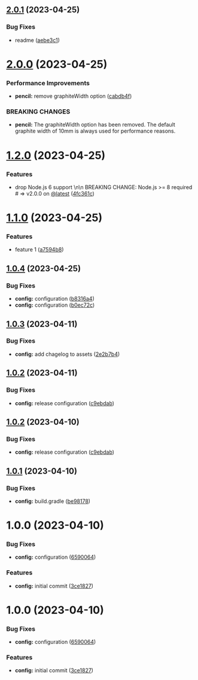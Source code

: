 ## [2.0.1](https://github.com/rxvcp/poc-semantic-release/compare/v2.0.0...v2.0.1) (2023-04-25)


### Bug Fixes

* readme ([aebe3c1](https://github.com/rxvcp/poc-semantic-release/commit/aebe3c1881b01e92fb44d3013d972bdd6a509c69))

# [2.0.0](https://github.com/rxvcp/poc-semantic-release/compare/v1.2.0...v2.0.0) (2023-04-25)


### Performance Improvements

* **pencil:** remove graphiteWidth option ([cabdb4f](https://github.com/rxvcp/poc-semantic-release/commit/cabdb4f7580f403301f5338554d3f382e5811a0c))


### BREAKING CHANGES

* **pencil:** The graphiteWidth option has been removed.
The default graphite width of 10mm is always used for performance reasons.

# [1.2.0](https://github.com/rxvcp/poc-semantic-release/compare/v1.1.0...v1.2.0) (2023-04-25)


### Features

* drop Node.js 6 support \n\n BREAKING CHANGE: Node.js >= 8 required # => v2.0.0 on [@latest](https://github.com/latest) ([4fc361c](https://github.com/rxvcp/poc-semantic-release/commit/4fc361cc8c5eba858bc2c96e1424f76434a63ef5))

# [1.1.0](https://github.com/rxvcp/poc-semantic-release/compare/v1.0.4...v1.1.0) (2023-04-25)


### Features

* feature 1 ([a7594b8](https://github.com/rxvcp/poc-semantic-release/commit/a7594b81d38c84f94fbc92f411488c0f63c6e77c))

## [1.0.4](https://github.com/rxvcp/poc-semantic-release/compare/v1.0.3...v1.0.4) (2023-04-25)


### Bug Fixes

* **config:** configuration ([b8316a4](https://github.com/rxvcp/poc-semantic-release/commit/b8316a4269a4f143d7ee5fb45f021efc72127d38))
* **config:** configuration ([b0ec72c](https://github.com/rxvcp/poc-semantic-release/commit/b0ec72c4e168d82b5b6cdbe8c3a83aba59082844))

## [1.0.3](https://github.com/rxvcp/poc-semantic-release/compare/v1.0.2...v1.0.3) (2023-04-11)


### Bug Fixes

* **config:** add chagelog to assets ([2e2b7b4](https://github.com/rxvcp/poc-semantic-release/commit/2e2b7b417f38ecc2feb290939ca5265610672bf7))

## [1.0.2](https://github.com/rxvcp/poc-semantic-release/compare/v1.0.1...v1.0.2) (2023-04-11)


### Bug Fixes

* **config:** release configuration ([c9ebdab](https://github.com/rxvcp/poc-semantic-release/commit/c9ebdabdfa03d1aaf6f03544081a7a4a849e6d88))

## [1.0.2](https://github.com/rxvcp/poc-semantic-release/compare/v1.0.1...v1.0.2) (2023-04-10)


### Bug Fixes

* **config:** release configuration ([c9ebdab](https://github.com/rxvcp/poc-semantic-release/commit/c9ebdabdfa03d1aaf6f03544081a7a4a849e6d88))

## [1.0.1](https://github.com/rxvcp/poc-semantic-release/compare/v1.0.0...v1.0.1) (2023-04-10)


### Bug Fixes

* **config:** build.gradle ([be98178](https://github.com/rxvcp/poc-semantic-release/commit/be981783a9cffcc4456c8dc0fef3ce20379c2e5a))

# 1.0.0 (2023-04-10)


### Bug Fixes

* **config:** configuration ([6590064](https://github.com/rxvcp/poc-semantic-release/commit/659006466d5f8f4a1cdb24cd78cf81cf8a898c13))


### Features

* **config:** initial commit ([3ce1827](https://github.com/rxvcp/poc-semantic-release/commit/3ce1827594312b292c4800af51c09abedfb7c26d))

# 1.0.0 (2023-04-10)


### Bug Fixes

* **config:** configuration ([6590064](https://github.com/rxvcp/poc-semantic-release/commit/659006466d5f8f4a1cdb24cd78cf81cf8a898c13))


### Features

* **config:** initial commit ([3ce1827](https://github.com/rxvcp/poc-semantic-release/commit/3ce1827594312b292c4800af51c09abedfb7c26d))

